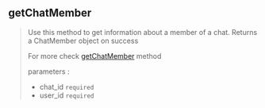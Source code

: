 ## getChatMember

> Use this method to get information about a member of a chat. Returns a ChatMember object on success
>
> For more check [getChatMember](https://core.telegram.org/bots/api#getchatmember) method
>
> parameters :
>
> - chat_id `required`
> - user_id `required`
